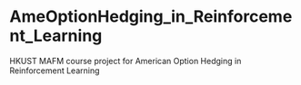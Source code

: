 # AmeOptionHedging_in_Reinforcement_Learning
HKUST MAFM course project for American Option Hedging in Reinforcement Learning
